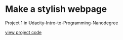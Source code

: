# Make a stylish webpage

Project 1 in Udacity-Intro-to-Programming-Nanodegree

[view project code](https://github.com/Thalrion/thalrion.github.io)
